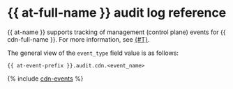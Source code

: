 # {{ at-full-name }} audit log reference

{{ at-name }} supports tracking of management (control plane) events for {{ cdn-full-name }}. For more information, see [{#T}](../audit-trails/concepts/format.md).

The general view of the `event_type` field value is as follows:

```text
{{ at-event-prefix }}.audit.cdn.<event_name>
```

{% include [cdn-events](../_includes/audit-trails/events/cdn-events.md) %}